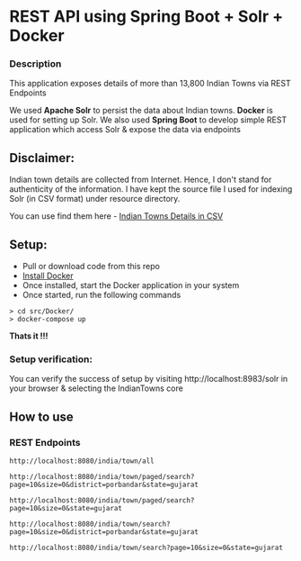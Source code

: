 # REST API using Spring Boot + Solr + Docker

### Description

This application exposes details of more than 13,800 Indian Towns via REST Endpoints

We used **Apache Solr** to persist the data about Indian towns. **Docker** is used for setting up Solr. We also used **Spring Boot** to develop simple REST application which access Solr & expose the data via endpoints

## Disclaimer: 

Indian town details are collected from Internet. Hence, I don't stand for authenticity of the information. I have kept the source file I used for indexing Solr (in CSV format) under resource directory. 

You can use find them here - [Indian Towns Details in CSV](https://github.com/iamvickyav/SpringBoot-Solr-Using-Docker/tree/master/src/main/resources/solr_index_source)

## Setup:

 - Pull or download code from this repo
 - [Install Docker](https://docs.docker.com/install/) 
 - Once installed, start the Docker application in your system
 - Once started, run the following commands
```
> cd src/Docker/
> docker-compose up
```

**Thats it !!!** 
### Setup verification:
You can verify the success of setup by visiting http://localhost:8983/solr in your browser & selecting the IndianTowns core

## How to use

### REST Endpoints 

```
http://localhost:8080/india/town/all

http://localhost:8080/india/town/paged/search?page=10&size=0&district=porbandar&state=gujarat

http://localhost:8080/india/town/paged/search?page=10&size=0&state=gujarat

http://localhost:8080/india/town/search?page=10&size=0&district=porbandar&state=gujarat

http://localhost:8080/india/town/search?page=10&size=0&state=gujarat

```



